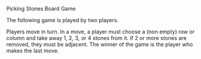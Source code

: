 Picking Stones Board Game

The following game is played by two players.

Players move in turn. In a move, a player must choose a (non empty) row or column and take away 1, 2, 3, or 4 stones from it.
If 2 or more stones are removed, they must be adjacent.
The winner of the game is the player who makes the last move.
